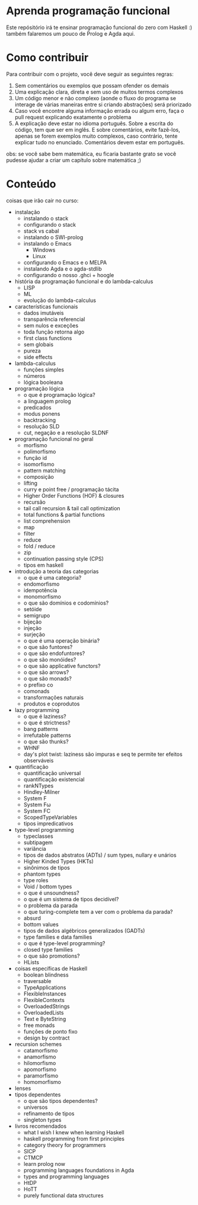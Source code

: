 # Aprenda programação funcional

Este repósitório irá te ensinar programação funcional do zero com Haskell :) também falaremos um pouco de Prolog e Agda aqui.

# Como contribuir

Para contribuir com o projeto, você deve seguir as seguintes regras:

1. Sem comentários ou exemplos que possam ofender os demais
2. Uma explicação clara, direta e sem uso de muitos termos complexos
3. Um código menor e não complexo (aonde o fluxo do programa se interage de várias maneiras entre si criando abstrações) será priorizado
4. Caso você encontre alguma informação errada ou algum erro, faça o pull request explicando exatamente o problema
5. A explicação deve estar no idioma português. Sobre a escrita do código, tem que ser em inglês. E sobre comentários, evite fazê-los, apenas se forem exemplos muito complexos, caso contrário, tente explicar tudo no enunciado. Comentários devem estar em português.

obs: se você sabe bem matemática, eu ficaria bastante grato se você pudesse ajudar a criar um capítulo sobre matemática ;)

# Conteúdo

coisas que irão cair no curso:
* instalação
    * instalando o stack
    * configurando o stack
    * stack vs cabal
    * instalando o SWI-prolog
    * instalando o Emacs
        * Windows
        * Linux
    * configurando o Emacs e o MELPA
    * instalando Agda e o agda-stdlib
    * configurando o nosso .ghci + hoogle
* história da programação funcional e do lambda-calculus
    * LISP
    * ML
    * evolução do lambda-calculus
* características funcionais
    * dados imutáveis
    * transparência referencial
    * sem nulos e exceções
    * toda função retorna algo
    * first class functions
    * sem globais
    * pureza
    * side effects
* lambda-calculus
    * funções simples
    * números
    * lógica booleana
* programação lógica
    * o que é programação lógica?
    * a linguagem prolog
    * predicados
    * modus ponens
    * backtracking
    * resolução SLD
    * cut, negação e a resolução SLDNF
* programação funcional no geral
    * morfismo
    * polimorfismo
    * função id
    * isomorfismo
    * pattern matching
    * composição
    * lifting
    * curry e point free / programação tácita
    * Higher Order Functions (HOF) & closures
    * recursão
    * tail call recursion & tail call optimization
    * total functions & partial functions
    * list comprehension
    * map
    * filter
    * reduce
    * fold / reduce
    * zip
    * continuation passing style (CPS)
    * tipos em haskell
* introdução a teoria das categorias
    * o que é uma categoria?
    * endomorfismo
    * idempotência
    * monomorfismo
    * o que são domínios e codomínios?
    * setóide
    * semigrupo
    * bijeção
    * injeção
    * surjeção
    * o que é uma operação binária?
    * o que são funtores?
    * o que são endofuntores?
    * o que são monóides?
    * o que são applicative functors?
    * o que são arrows?
    * o que são monads?
    * o prefixo co
    * comonads
    * transformações naturais
    * produtos e coprodutos
* lazy programming
    * o que é laziness?
    * o que é strictness?
    * bang patterns
    * irrefutable patterns
    * o que são thunks?
    * WHNF
    * day's plot twist: laziness são impuras e seq te permite ter efeitos observáveis
* quantificação
    * quantificação universal
    * quantificação existencial
    * rankNTypes
    * Hindley-Milner
    * System F
    * System Fω
    * System FC
    * ScopedTypeVariables
    * tipos impredicativos
* type-level programming
    * typeclasses
    * subtipagem
    * variância
    * tipos de dados abstratos (ADTs) / sum types, nullary e unários
    * Higher Kinded Types (HKTs)
    * sinônimos de tipos
    * phantom types
    * type roles
    * Void / bottom types
    * o que é unsoundness?
    * o que é um sistema de tipos decidível?
    * o problema da parada
    * o que turing-complete tem a ver com o problema da parada?
    * absurd
    * bottom values
    * tipos de dados algébricos generalizados (GADTs)
    * type families e data families
    * o que é type-level programming?
    * closed type families
    * o que são promotions?
    * HLists
* coisas específicas de Haskell
    * boolean blindness
    * traversable
    * TypeApplications
    * FlexibleInstances
    * FlexibleContexts
    * OverloadedStrings
    * OverloadedLists
    * Text e ByteString
    * free monads
    * funções de ponto fixo
    * design by contract
* recursion schemes
    * catamorfismo
    * anamorfismo
    * hilomorfismo
    * apomorfismo
    * paramorfismo
    * homomorfismo
* lenses
* tipos dependentes
    * o que são tipos dependentes?
    * universos
    * refinamento de tipos
    * singleton types
* livros recomendados
    * what I wish I knew when learning Haskell
    * haskell programming from first principles
    * category theory for programmers
    * SICP
    * CTMCP
    * learn prolog now
    * programming languages foundations in Agda
    * types and programming languages
    * HtDP
    * HoTT
    * purely functional data structures
